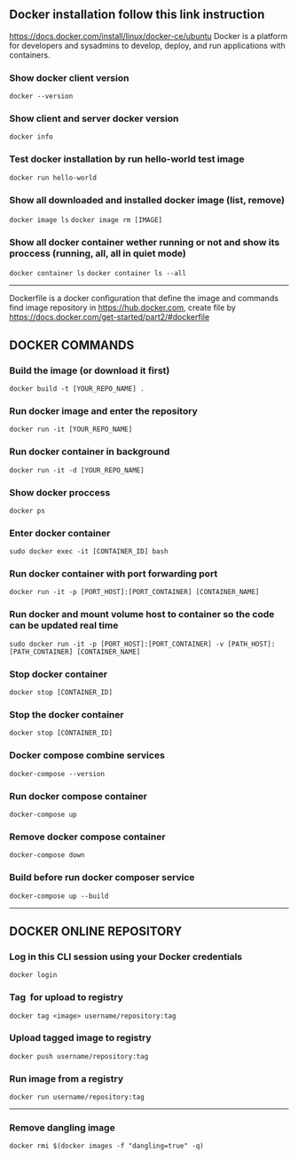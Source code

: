## Docker installation follow this link instruction
https://docs.docker.com/install/linux/docker-ce/ubuntu
Docker is a platform for developers and sysadmins to develop, deploy, and run applications with containers.

### Show docker client version
`docker --version`

### Show client and server docker version
`docker info`

### Test docker installation by run hello-world test image
`docker run hello-world`

### Show all downloaded and installed docker image (list, remove)
`docker image ls`
`docker image rm [IMAGE]`

### Show all docker container wether running or not and show its proccess (running, all, all in quiet mode)
`docker container ls`
`docker container ls --all`

--------------------------------------------------------------------------------
Dockerfile is a docker configuration that define the image and commands find image repository in https://hub.docker.com, create file by https://docs.docker.com/get-started/part2/#dockerfile

## DOCKER COMMANDS

### Build the image (or download it first)
`docker build -t [YOUR_REPO_NAME] .`

### Run docker image and enter the repository
`docker run -it [YOUR_REPO_NAME]`

### Run docker container in background
`docker run -it -d [YOUR_REPO_NAME]`

### Show docker proccess
`docker ps`

### Enter docker container 
`sudo docker exec -it [CONTAINER_ID] bash`

### Run docker container with port forwarding port
`docker run -it -p [PORT_HOST]:[PORT_CONTAINER] [CONTAINER_NAME]`

### Run docker and mount volume host to container so the code can be updated real time
`sudo docker run -it -p [PORT_HOST]:[PORT_CONTAINER] -v [PATH_HOST]:[PATH_CONTAINER] [CONTAINER_NAME]`

### Stop docker container
`docker stop [CONTAINER_ID]`

### Stop the docker container
`docker stop [CONTAINER_ID]`


### Docker compose combine services
`docker-compose --version`

### Run docker compose container
`docker-compose up`

### Remove docker compose container
`docker-compose down` 

### Build before run docker composer service
`docker-compose up --build`

--------------------------------------------------------------------------------
## DOCKER ONLINE REPOSITORY

### Log in this CLI session using your Docker credentials
`docker login`

### Tag <image> for upload to registry
`docker tag <image> username/repository:tag` 

### Upload tagged image to registry
`docker push username/repository:tag`

### Run image from a registry          
`docker run username/repository:tag`

---------------------------------------------------------------------------------
### Remove dangling image
`docker rmi $(docker images -f "dangling=true" -q)`
